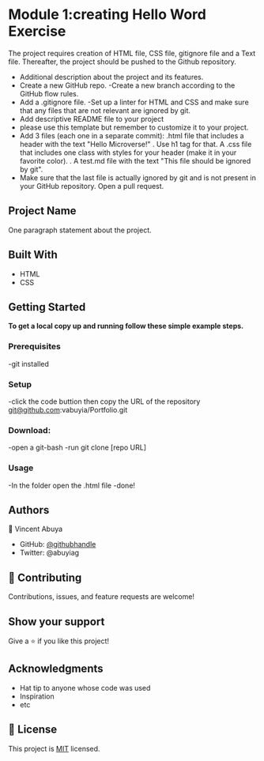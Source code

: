# Module 1:creating Hello Word Exercise

The project requires creation of HTML file, CSS file, gitignore file and a Text file. Thereafter, the project should be pushed to the Github repository.

- Additional description about the project and its features.
- Create a new GitHub repo. -Create a new branch according to the GitHub flow rules.
- Add a .gitignore file. -Set up a linter for HTML and CSS and make sure that any files that are not relevant are ignored by git.
- Add descriptive README file to your project
- please use this template but remember to customize it to your project. 
- Add 3 files (each one in a separate commit):
    .html file that includes a header with the text "Hello Microverse!"
    . Use h1 tag for that. A .css file that includes one class with styles for your header (make it in your favorite color).
    . A test.md file with the text "This file should be ignored by git".
- Make sure that the last file is actually ignored by git and is not present in your GitHub repository. Open a pull request.

## Project Name
 One paragraph statement about the project.


## Built With
- HTML
- CSS


## Getting Started

**To get a local copy up and running follow these simple example steps.**

### Prerequisites
-git installed 

### Setup
-click the code buttion then copy the URL of the repository git@github.com:vabuyia/Portfolio.git

### Download:
-open a git-bash 
-run git clone [repo URL]

### Usage
-In the folder open the .html file
-done!

## Authors

👤 Vincent Abuya 

- GitHub: [@githubhandle](https://github.com/vabuyia)
- Twitter: @abuyiag



## 🤝 Contributing

Contributions, issues, and feature requests are welcome!


## Show your support

Give a ⭐️ if you like this project!

## Acknowledgments

- Hat tip to anyone whose code was used
- Inspiration
- etc

## 📝 License

This project is [MIT](./MIT.md) licensed.